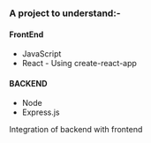 ### A project to understand:-
#### FrontEnd
- JavaScript
- React - Using create-react-app
#### BACKEND
+ Node
+ Express.js

Integration of backend with frontend
